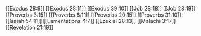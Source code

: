 [[Exodus 28:9]]
[[Exodus 28:11]]
[[Exodus 39:10]]
[[Job 28:18]]
[[Job 28:19]]
[[Proverbs 3:15]]
[[Proverbs 8:11]]
[[Proverbs 20:15]]
[[Proverbs 31:10]]
[[Isaiah 54:11]]
[[Lamentations 4:7]]
[[Ezekiel 28:13]]
[[Malachi 3:17]]
[[Revelation 21:19]]
